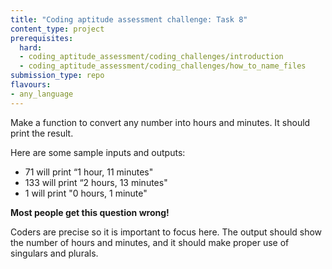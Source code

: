 ```yaml
---
title: "Coding aptitude assessment challenge: Task 8"
content_type: project
prerequisites:
  hard:
  - coding_aptitude_assessment/coding_challenges/introduction
  - coding_aptitude_assessment/coding_challenges/how_to_name_files
submission_type: repo
flavours:
- any_language
---
```


Make a function to convert any number into hours and minutes. It should print the result.

Here are some sample inputs and outputs:

- 71 will print “1 hour, 11 minutes"
- 133 will print “2 hours, 13 minutes"
- 1 will print "0 hours, 1 minute"


**Most people get this question wrong!**

Coders are precise so it is important to focus here. The output should show the number of hours and minutes, and it should make proper use of singulars and plurals.

